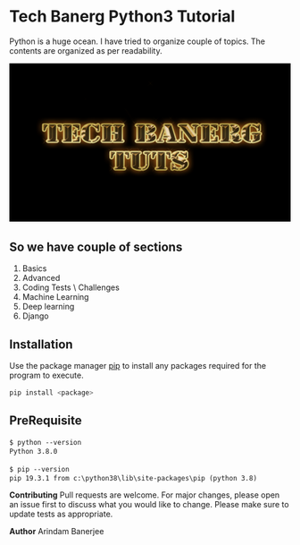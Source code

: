 # Tech Banerg Python3 Tutorial

Python is a huge ocean. I have tried to organize couple of topics.
The contents are organized as per readability.

<p align="center">
  <img src="./screenshots/logo.png" alt="Size Limit CLI" width="738">
</p>

**So we have couple of  sections**
---
1. Basics
2. Advanced
3. Coding Tests \ Challenges
4. Machine Learning
5. Deep learning
6. Django

**Installation**
---

Use the package manager [pip](https://pip.pypa.io/en/stable/) to install any packages required for the 
program to execute.

```bash
pip install <package>
```
**PreRequisite**
---

```
$ python --version
Python 3.8.0

$ pip --version
pip 19.3.1 from c:\python38\lib\site-packages\pip (python 3.8)

```


**Contributing**
Pull requests are welcome. For major changes, please open an issue first to discuss what you would like to change.
Please make sure to update tests as appropriate.

**Author**
Arindam Banerjee


